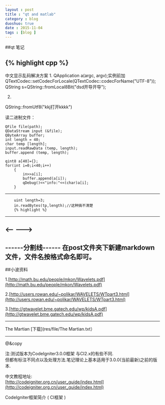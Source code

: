 ```yaml
---
layout : post
title : "qt and matlab"
category : blog
duoshuo: true
date : 2015-11-04
tags : [blog ]
---
```


##qt 笔记

<!-- more -->

{% highlight cpp %}
------------------------------------------
  中文显示乱码解决方案
  1.
  QApplication a(argc, argv);实例前加
  QTextCodec::setCodecForLocale(QTextCodec::codecForName("UTF-8"));
  QString s=QString::fromLocal8Bit("dsd开导开导");
  
  2.
  QString::fromUtf8("kkj打开kkkk")
  
读二进制文件：

	QFile file(path);
	QDataStream input (&file);
	QByteArray buffer;
	int length = 40;
	char temp [length];
	input.readRawData (temp, length);
	buffer.append (temp, length);

	qint8 a[40]={};
	for(int i=0;i<40;i++)
        {
            in>>a[i];
            buffer.append(a[i]);
            qDebug()<<"info:"<<(char)a[i];
        }
---

        uint length=3;
        in.readBytes(tp,length);//这种搞不清楚
        {% highlight %}
--------------  
<-- --->
---

  ------分割线------
在post文件夹下新建markdown文件，文件名按格式命名即可。
---
##小波资料

1.[http://math.bu.edu/people/mkon/Wavelets.pdf](http://math.bu.edu/people/mkon/Wavelets.pdf)

2.[http://users.rowan.edu/~polikar/WAVELETS/WTpart3.html](http://users.rowan.edu/~polikar/WAVELETS/WTpart3.html)

3.[http://gtwavelet.bme.gatech.edu/wp/kidsA.pdf](http://gtwavelet.bme.gatech.edu/wp/kidsA.pdf)

---

 The Martian [下载](res/file/The Martian.txt）

---
@&copy

注:测试版本为CodeIgniter3.0.0框架 与CI2.x的有些不同.   
但都有标注不同点以及处理方法.笔记理论上基本适用于3.0.0(当前最新)之前的版本.  

中文教程地址:    
[http://codeigniter.org.cn/user_guide/index.html](http://codeigniter.org.cn/user_guide/index.html)

  <a id="CodeIgniter框架简介"></a>CodeIgniter框架简介 ( CI框架 ) 

	
